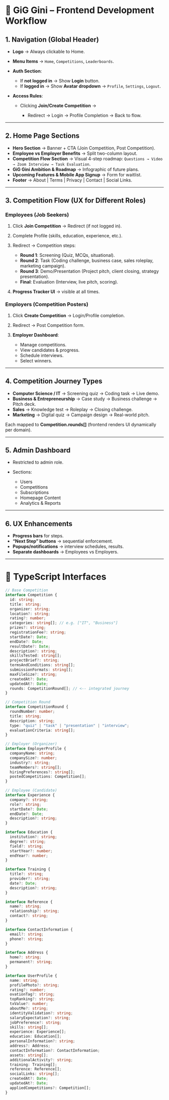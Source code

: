 

# 🔹 GiG Gini – Frontend Development Workflow

## 1. Navigation (Global Header)

* **Logo** → Always clickable to Home.
* **Menu Items** → `Home`, `Competitions`, `Leaderboards`.
* **Auth Section**:

  * If **not logged in** → Show **Login** button.
  * If **logged in** → Show **Avatar dropdown** → `Profile`, `Settings`, `Logout`.
* **Access Rules**:

  * Clicking **Join/Create Competition** →

    * Redirect → Login → Profile Completion → Back to flow.

---

## 2. Home Page Sections

* **Hero Section** → Banner + CTA (Join Competition, Post Competition).
* **Employee vs Employer Benefits** → Split two-column layout.
* **Competition Flow Section** → Visual 4-step roadmap:
  `Questions → Video → Zoom Interview → Task Evaluation`.
* **GiG Gini Ambition & Roadmap** → Infographic of future plans.
* **Upcoming Features & Mobile App Signup** → Form for waitlist.
* **Footer** → About | Terms | Privacy | Contact | Social Links.

---

## 3. Competition Flow (UX for Different Roles)

### Employees (Job Seekers)

1. Click **Join Competition** → Redirect (if not logged in).
2. Complete Profile (skills, education, experience, etc.).
3. Redirect → Competition steps:

   * **Round 1**: Screening (Quiz, MCQs, situational).
   * **Round 2**: Task (Coding challenge, business case, sales roleplay, marketing campaign).
   * **Round 3**: Demo/Presentation (Project pitch, client closing, strategy presentation).
   * **Final**: Evaluation (Interview, live pitch, scoring).
4. **Progress Tracker UI** → visible at all times.

### Employers (Competition Posters)

1. Click **Create Competition** → Login/Profile completion.
2. Redirect → Post Competition form.
3. **Employer Dashboard**:

   * Manage competitions.
   * View candidates & progress.
   * Schedule interviews.
   * Select winners.

---

## 4. Competition Journey Types

* **Computer Science / IT** → Screening quiz → Coding task → Live demo.
* **Business & Entrepreneurship** → Case study → Business challenge → Pitch deck.
* **Sales** → Knowledge test → Roleplay → Closing challenge.
* **Marketing** → Digital quiz → Campaign design → Real-world pitch.

Each mapped to **Competition.rounds\[]** (frontend renders UI dynamically per domain).

---

## 5. Admin Dashboard

* Restricted to admin role.
* Sections:

  * Users
  * Competitions
  * Subscriptions
  * Homepage Content
  * Analytics & Reports

---

## 6. UX Enhancements

* **Progress bars** for steps.
* **“Next Step” buttons** → sequential enforcement.
* **Popups/notifications** → interview schedules, results.
* **Separate dashboards** → Employees vs Employers.

---

# 🔹 TypeScript Interfaces

```ts
// Base Competition
interface Competition {
  id: string;
  title: string;
  organizer: string;
  location?: string;
  rating?: number;
  categories: string[]; // e.g. ["IT", "Business"]
  prizes?: string;
  registrationFee?: string;
  startDate?: Date;
  endDate?: Date;
  resultDate?: Date;
  description?: string;
  skillsTested: string[];
  projectBrief?: string;
  termsAndConditions: string[];
  submissionFormats: string[];
  maxFileSize?: string;
  createdAt?: Date;
  updatedAt?: Date;
  rounds: CompetitionRound[]; // <-- integrated journey
}

// Competition Round
interface CompetitionRound {
  roundNumber: number;
  title: string;
  description: string;
  type: "quiz" | "task" | "presentation" | "interview";
  evaluationCriteria: string[];
}

// Employer (Organizer)
interface EmployerProfile {
  companyName: string;
  companySize?: number;
  industry?: string;
  teamMembers?: string[];
  hiringPreferences?: string[];
  postedCompetitions: Competition[];
}

// Employee (Candidate)
interface Experience {
  company?: string;
  role?: string;
  startDate?: Date;
  endDate?: Date;
  description?: string;
}

interface Education {
  institution?: string;
  degree?: string;
  field?: string;
  startYear?: number;
  endYear?: number;
}

interface Training {
  title?: string;
  provider?: string;
  date?: Date;
  description?: string;
}

interface Reference {
  name?: string;
  relationship?: string;
  contact?: string;
}

interface ContactInformation {
  email?: string;
  phone?: string;
}

interface Address {
  home?: string;
  permanent?: string;
}

interface UserProfile {
  name: string;
  profilePhoto?: string;
  rating?: number;
  ovationTag?: string;
  topRanking?: string;
  txValue?: number;
  aboutMe?: string;
  identityValidation?: string;
  salaryExpectation?: string;
  jobPreference?: string;
  skills: string[];
  experience: Experience[];
  education: Education[];
  personalInformation?: string;
  address?: Address;
  contactInformation?: ContactInformation;
  assets: string[];
  additionalActivity?: string;
  training: Training[];
  reference: Reference[];
  socialLinks: string[];
  createdAt?: Date;
  updatedAt?: Date;
  appliedCompetitions?: Competition[];
}
```

